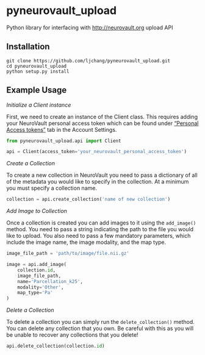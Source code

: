 # pyneurovault_upload
Python library for interfacing with http://neurovault.org upload API


## Installation

```
git clone https://github.com/ljchang/pyneurovault_upload.git
cd pyneurovault_upload
python setup.py install
```

## Example Usage

*Initialize a Client instance*

First, we need to create an instance of the Client class. This requires adding your NeuroVault personal access token which can be found under [“Personal Access tokens”](http://neurovault.org/accounts/tokens/) tab in the Account Settings.

```python
from pyneurovault_upload.api import Client

api = Client(access_token='your_neurovault_personal_access_token')
```

*Create a Collection*

To create a new collection in NeuroVault you need to pass a dictionary of all of the metadata you would like to specify in the collection. At a minimum you must specify a collection name.

```python
collection = api.create_collection('name of new collection')
```

*Add Image to Collection*

Once a collection is created you can add images to it using the `add_image()` method. You need to pass a string indicating the path to the file you would like to upload. You also need to pass a few mandatory parameters, which include the image name, the image modality, and the map type.

```python
image_file_path = 'path/to/image/file.nii.gz'

image = api.add_image(
    collection.id,
    image_file_path,
    name='Parcellation_k25',
    modality='Other',
    map_type='Pa'
)
```

*Delete a Collection*

To delete a collection you can simply run the `delete_collection()` method. You can delete any collection that you own.  Be careful with this as you will be unable to recover any collections that you delete!

```python
api.delete_collection(collection.id)
```
